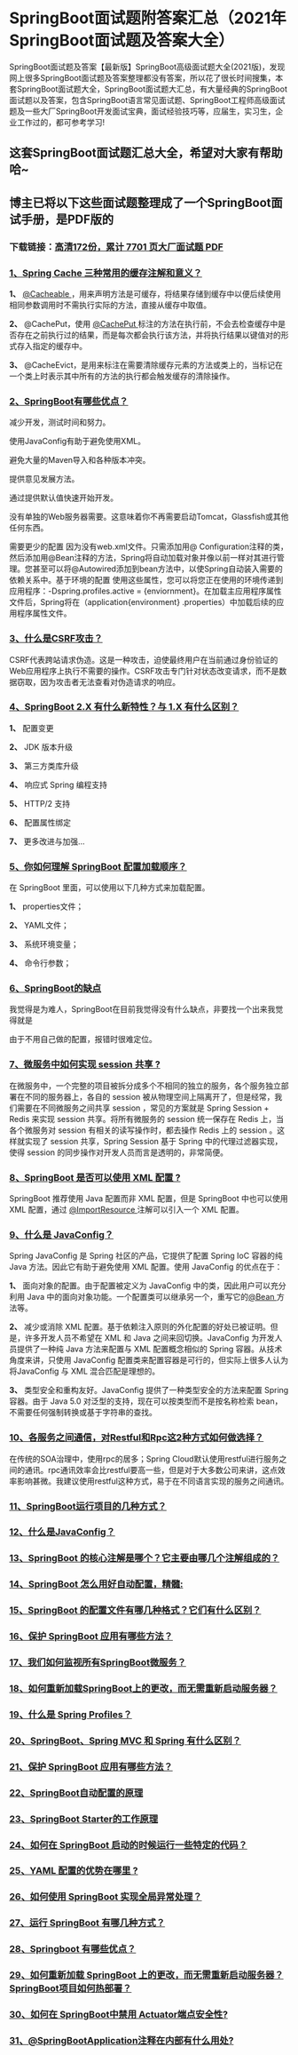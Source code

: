 # SpringBoot面试题附答案汇总（2021年SpringBoot面试题及答案大全）

SpringBoot面试题及答案【最新版】SpringBoot高级面试题大全(2021版)，发现网上很多SpringBoot面试题及答案整理都没有答案，所以花了很长时间搜集，本套SpringBoot面试题大全，SpringBoot面试题大汇总，有大量经典的SpringBoot面试题以及答案，包含SpringBoot语言常见面试题、SpringBoot工程师高级面试题及一些大厂SpringBoot开发面试宝典，面试经验技巧等，应届生，实习生，企业工作过的，都可参考学习!

## 这套SpringBoot面试题汇总大全，希望对大家有帮助哈~ 

## 博主已将以下这些面试题整理成了一个SpringBoot面试手册，是PDF版的

### 下载链接：[高清172份，累计 7701 页大厂面试题  PDF](https://github.com/javatechnorth/javanorth-itbooks/blob/master/docs/index.md)


### [1、Spring Cache 三种常用的缓存注解和意义？](https://gitee.com/souyunku/NewDevBooks/blob/master/docs/SpringBoot/SpringBoot面试题附答案汇总（2021年SpringBoot面试题及答案大全）.md#1spring-cache-三种常用的缓存注解和意义)  


**1、** [@Cacheable ](/Cacheable ) ，用来声明方法是可缓存，将结果存储到缓存中以便后续使用相同参数调用时不需执行实际的方法，直接从缓存中取值。

**2、** @CachePut，使用 [@CachePut ](/CachePut ) 标注的方法在执行前，不会去检查缓存中是否存在之前执行过的结果，而是每次都会执行该方法，并将执行结果以键值对的形式存入指定的缓存中。

**3、** @CacheEvict，是用来标注在需要清除缓存元素的方法或类上的，当标记在一个类上时表示其中所有的方法的执行都会触发缓存的清除操作。


### [2、SpringBoot有哪些优点？](https://gitee.com/souyunku/NewDevBooks/blob/master/docs/SpringBoot/SpringBoot面试题附答案汇总（2021年SpringBoot面试题及答案大全）.md#2springboot有哪些优点)  


减少开发，测试时间和努力。

使用JavaConfig有助于避免使用XML。

避免大量的Maven导入和各种版本冲突。

提供意见发展方法。

通过提供默认值快速开始开发。

没有单独的Web服务器需要。这意味着你不再需要启动Tomcat，Glassfish或其他任何东西。

需要更少的配置 因为没有web.xml文件。只需添加用@ Configuration注释的类，然后添加用@Bean注释的方法，Spring将自动加载对象并像以前一样对其进行管理。您甚至可以将@Autowired添加到bean方法中，以使Spring自动装入需要的依赖关系中。基于环境的配置 使用这些属性，您可以将您正在使用的环境传递到应用程序：-Dspring.profiles.active = {enviornment}。在加载主应用程序属性文件后，Spring将在（application{environment} .properties）中加载后续的应用程序属性文件。


### [3、什么是CSRF攻击？](https://gitee.com/souyunku/NewDevBooks/blob/master/docs/SpringBoot/SpringBoot面试题附答案汇总（2021年SpringBoot面试题及答案大全）.md#3什么是csrf攻击)  


CSRF代表跨站请求伪造。这是一种攻击，迫使最终用户在当前通过身份验证的Web应用程序上执行不需要的操作。CSRF攻击专门针对状态改变请求，而不是数据窃取，因为攻击者无法查看对伪造请求的响应。


### [4、SpringBoot 2.X 有什么新特性？与 1.X 有什么区别？](https://gitee.com/souyunku/NewDevBooks/blob/master/docs/SpringBoot/SpringBoot面试题附答案汇总（2021年SpringBoot面试题及答案大全）.md#4springboot-2x-有什么新特性与-1x-有什么区别)  


**1、** 配置变更

**2、** JDK 版本升级

**3、** 第三方类库升级

**4、** 响应式 Spring 编程支持

**5、** HTTP/2 支持

**6、** 配置属性绑定

**7、** 更多改进与加强…


### [5、你如何理解 SpringBoot 配置加载顺序？](https://gitee.com/souyunku/NewDevBooks/blob/master/docs/SpringBoot/SpringBoot面试题附答案汇总（2021年SpringBoot面试题及答案大全）.md#5你如何理解-springboot-配置加载顺序)  


在 SpringBoot 里面，可以使用以下几种方式来加载配置。

**1、** properties文件；

**2、** YAML文件；

**3、** 系统环境变量；

**4、** 命令行参数；


### [6、SpringBoot的缺点](https://gitee.com/souyunku/NewDevBooks/blob/master/docs/SpringBoot/SpringBoot面试题附答案汇总（2021年SpringBoot面试题及答案大全）.md#6springboot的缺点)  


我觉得是为难人，SpringBoot在目前我觉得没有什么缺点，非要找一个出来我觉得就是

由于不用自己做的配置，报错时很难定位。


### [7、微服务中如何实现 session 共享 ?](https://gitee.com/souyunku/NewDevBooks/blob/master/docs/SpringBoot/SpringBoot面试题附答案汇总（2021年SpringBoot面试题及答案大全）.md#7微服务中如何实现-session-共享-)  


在微服务中，一个完整的项目被拆分成多个不相同的独立的服务，各个服务独立部署在不同的服务器上，各自的 session 被从物理空间上隔离开了，但是经常，我们需要在不同微服务之间共享 session ，常见的方案就是 Spring Session + Redis 来实现 session 共享。将所有微服务的 session 统一保存在 Redis 上，当各个微服务对 session 有相关的读写操作时，都去操作 Redis 上的 session 。这样就实现了 session 共享，Spring Session 基于 Spring 中的代理过滤器实现，使得 session 的同步操作对开发人员而言是透明的，非常简便。


### [8、SpringBoot 是否可以使用 XML 配置 ?](https://gitee.com/souyunku/NewDevBooks/blob/master/docs/SpringBoot/SpringBoot面试题附答案汇总（2021年SpringBoot面试题及答案大全）.md#8springboot-是否可以使用-xml-配置-)  


SpringBoot 推荐使用 Java 配置而非 XML 配置，但是 SpringBoot 中也可以使用 XML 配置，通过 [@ImportResource ](/ImportResource ) 注解可以引入一个 XML 配置。


### [9、什么是 JavaConfig？](https://gitee.com/souyunku/NewDevBooks/blob/master/docs/SpringBoot/SpringBoot面试题附答案汇总（2021年SpringBoot面试题及答案大全）.md#9什么是-javaconfig)  


Spring JavaConfig 是 Spring 社区的产品，它提供了配置 Spring IoC 容器的纯Java 方法。因此它有助于避免使用 XML 配置。使用 JavaConfig 的优点在于：

**1、** 面向对象的配置。由于配置被定义为 JavaConfig 中的类，因此用户可以充分利用 Java 中的面向对象功能。一个配置类可以继承另一个，重写它的[@Bean ](/Bean ) 方法等。

**2、** 减少或消除 XML 配置。基于依赖注入原则的外化配置的好处已被证明。但是，许多开发人员不希望在 XML 和 Java 之间来回切换。JavaConfig 为开发人员提供了一种纯 Java 方法来配置与 XML 配置概念相似的 Spring 容器。从技术角度来讲，只使用 JavaConfig 配置类来配置容器是可行的，但实际上很多人认为将JavaConfig 与 XML 混合匹配是理想的。

**3、** 类型安全和重构友好。JavaConfig 提供了一种类型安全的方法来配置 Spring容器。由于 Java 5.0 对泛型的支持，现在可以按类型而不是按名称检索 bean，不需要任何强制转换或基于字符串的查找。


### [10、各服务之间通信，对Restful和Rpc这2种方式如何做选择？](https://gitee.com/souyunku/NewDevBooks/blob/master/docs/SpringBoot/SpringBoot面试题附答案汇总（2021年SpringBoot面试题及答案大全）.md#10各服务之间通信对restful和rpc这2种方式如何做选择)  


在传统的SOA治理中，使用rpc的居多；Spring Cloud默认使用restful进行服务之间的通讯。rpc通讯效率会比restful要高一些，但是对于大多数公司来讲，这点效率影响甚微。我建议使用restful这种方式，易于在不同语言实现的服务之间通讯。


### [11、SpringBoot运行项目的几种方式？](https://gitee.com/souyunku/NewDevBooks/blob/master/docs/SpringBoot/SpringBoot面试题附答案汇总（2021年SpringBoot面试题及答案大全）.md#11springboot运行项目的几种方式)  

### [12、什么是JavaConfig？](https://gitee.com/souyunku/NewDevBooks/blob/master/docs/SpringBoot/SpringBoot面试题附答案汇总（2021年SpringBoot面试题及答案大全）.md#12什么是javaconfig)  

### [13、SpringBoot 的核心注解是哪个？它主要由哪几个注解组成的？](https://gitee.com/souyunku/NewDevBooks/blob/master/docs/SpringBoot/SpringBoot面试题附答案汇总（2021年SpringBoot面试题及答案大全）.md#13springboot-的核心注解是哪个它主要由哪几个注解组成的)  

### [14、SpringBoot 怎么用好自动配置，精髓:](https://gitee.com/souyunku/NewDevBooks/blob/master/docs/SpringBoot/SpringBoot面试题附答案汇总（2021年SpringBoot面试题及答案大全）.md#14springboot-怎么用好自动配置精髓:)  

### [15、SpringBoot 的配置文件有哪几种格式？它们有什么区别？](https://gitee.com/souyunku/NewDevBooks/blob/master/docs/SpringBoot/SpringBoot面试题附答案汇总（2021年SpringBoot面试题及答案大全）.md#15springboot-的配置文件有哪几种格式它们有什么区别)  

### [16、保护 SpringBoot 应用有哪些方法？](https://gitee.com/souyunku/NewDevBooks/blob/master/docs/SpringBoot/SpringBoot面试题附答案汇总（2021年SpringBoot面试题及答案大全）.md#16保护-springboot-应用有哪些方法)  

### [17、我们如何监视所有SpringBoot微服务？](https://gitee.com/souyunku/NewDevBooks/blob/master/docs/SpringBoot/SpringBoot面试题附答案汇总（2021年SpringBoot面试题及答案大全）.md#17我们如何监视所有springboot微服务)  

### [18、如何重新加载SpringBoot上的更改，而无需重新启动服务器？](https://gitee.com/souyunku/NewDevBooks/blob/master/docs/SpringBoot/SpringBoot面试题附答案汇总（2021年SpringBoot面试题及答案大全）.md#18如何重新加载springboot上的更改而无需重新启动服务器)  

### [19、什么是 Spring Profiles？](https://gitee.com/souyunku/NewDevBooks/blob/master/docs/SpringBoot/SpringBoot面试题附答案汇总（2021年SpringBoot面试题及答案大全）.md#19什么是-spring-profiles)  

### [20、SpringBoot、Spring MVC 和 Spring 有什么区别？](https://gitee.com/souyunku/NewDevBooks/blob/master/docs/SpringBoot/SpringBoot面试题附答案汇总（2021年SpringBoot面试题及答案大全）.md#20springbootspring-mvc-和-spring-有什么区别)  

### [21、保护 SpringBoot 应用有哪些方法？](https://gitee.com/souyunku/NewDevBooks/blob/master/docs/SpringBoot/SpringBoot面试题附答案汇总（2021年SpringBoot面试题及答案大全）.md#21保护-springboot-应用有哪些方法)  

### [22、SpringBoot自动配置的原理](https://gitee.com/souyunku/NewDevBooks/blob/master/docs/SpringBoot/SpringBoot面试题附答案汇总（2021年SpringBoot面试题及答案大全）.md#22springboot自动配置的原理)  

### [23、SpringBoot Starter的工作原理](https://gitee.com/souyunku/NewDevBooks/blob/master/docs/SpringBoot/SpringBoot面试题附答案汇总（2021年SpringBoot面试题及答案大全）.md#23springboot-starter的工作原理)  

### [24、如何在 SpringBoot 启动的时候运行一些特定的代码？](https://gitee.com/souyunku/NewDevBooks/blob/master/docs/SpringBoot/SpringBoot面试题附答案汇总（2021年SpringBoot面试题及答案大全）.md#24如何在-springboot-启动的时候运行一些特定的代码)  

### [25、YAML 配置的优势在哪里 ?](https://gitee.com/souyunku/NewDevBooks/blob/master/docs/SpringBoot/SpringBoot面试题附答案汇总（2021年SpringBoot面试题及答案大全）.md#25yaml-配置的优势在哪里-)  

### [26、如何使用 SpringBoot 实现全局异常处理？](https://gitee.com/souyunku/NewDevBooks/blob/master/docs/SpringBoot/SpringBoot面试题附答案汇总（2021年SpringBoot面试题及答案大全）.md#26如何使用-springboot-实现全局异常处理)  

### [27、运行 SpringBoot 有哪几种方式？](https://gitee.com/souyunku/NewDevBooks/blob/master/docs/SpringBoot/SpringBoot面试题附答案汇总（2021年SpringBoot面试题及答案大全）.md#27运行-springboot-有哪几种方式)  

### [28、Springboot 有哪些优点？](https://gitee.com/souyunku/NewDevBooks/blob/master/docs/SpringBoot/SpringBoot面试题附答案汇总（2021年SpringBoot面试题及答案大全）.md#28springboot-有哪些优点)  

### [29、如何重新加载 SpringBoot 上的更改，而无需重新启动服务器？SpringBoot项目如何热部署？](https://gitee.com/souyunku/NewDevBooks/blob/master/docs/SpringBoot/SpringBoot面试题附答案汇总（2021年SpringBoot面试题及答案大全）.md#29如何重新加载-springboot-上的更改而无需重新启动服务器springboot项目如何热部署)  

### [30、如何在 SpringBoot中禁用 Actuator端点安全性?](https://gitee.com/souyunku/NewDevBooks/blob/master/docs/SpringBoot/SpringBoot面试题附答案汇总（2021年SpringBoot面试题及答案大全）.md#30如何在-springboot中禁用-actuator端点安全性)  

### [31、@SpringBootApplication注释在内部有什么用处?](https://gitee.com/souyunku/NewDevBooks/blob/master/docs/SpringBoot/SpringBoot面试题附答案汇总（2021年SpringBoot面试题及答案大全）.md#31@springbootapplication注释在内部有什么用处)  






